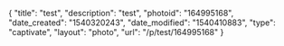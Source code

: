 {
    "title": "test",
    "description": "test",
    "photoid": "164995168",
    "date_created": "1540320243",
    "date_modified": "1540410883",
    "type": "captivate",
    "layout": "photo",
    "url": "\/p\/test\/164995168"
}